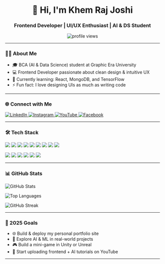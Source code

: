 <h1 align="center">👋 Hi, I'm Khem Raj Joshi</h1>
<h3 align="center">Frontend Developer | UI/UX Enthusiast | AI & DS Student</h3>

<p align="center">
  <img src="https://komarev.com/ghpvc/?username=khem75&label=Profile%20views&color=blue&style=flat-square" alt="profile views" />
</p>

---

### 👨‍💻 About Me

- 🎓 BCA (AI & Data Science) student at Graphic Era University
- 💻 Frontend Developer passionate about clean design & intuitive UX
- 🌱 Currently learning: React, MongoDB, and TensorFlow
- ⚡ Fun fact: I love designing UIs as much as writing code

---

### 🌐 Connect with Me

<p>
  <a href="https://linkedin.com/in/khem-joshi" target="_blank">
    <img src="https://img.shields.io/badge/LinkedIn-blue?style=flat-square&logo=linkedin" alt="LinkedIn" />
  </a>
  <a href="https://instagram.com/khemjoshi10_" target="_blank">
    <img src="https://img.shields.io/badge/Instagram-%23E4405F?style=flat-square&logo=instagram&logoColor=white" alt="Instagram" />
  </a>
  <a href="https://www.youtube.com/@thekhem" target="_blank">
    <img src="https://img.shields.io/badge/YouTube-red?style=flat-square&logo=youtube&logoColor=white" alt="YouTube" />
  </a>
  <a href="https://fb.com/khem.joshi.5" target="_blank">
    <img src="https://img.shields.io/badge/Facebook-1877F2?style=flat-square&logo=facebook&logoColor=white" alt="Facebook" />
  </a>
</p>

---

### 🛠️ Tech Stack

<p>
  <img src="https://img.shields.io/badge/HTML5-E34F26?style=flat-square&logo=html5&logoColor=white" />
  <img src="https://img.shields.io/badge/CSS3-1572B6?style=flat-square&logo=css3&logoColor=white" />
  <img src="https://img.shields.io/badge/JavaScript-F7DF1E?style=flat-square&logo=javascript&logoColor=black" />
  <img src="https://img.shields.io/badge/PHP-777BB4?style=flat-square&logo=php&logoColor=white" />
  <img src="https://img.shields.io/badge/Python-3776AB?style=flat-square&logo=python&logoColor=white" />
  <img src="https://img.shields.io/badge/Java-007396?style=flat-square&logo=java&logoColor=white" />
  <img src="https://img.shields.io/badge/Node.js-339933?style=flat-square&logo=node.js&logoColor=white" />
  <img src="https://img.shields.io/badge/MySQL-4479A1?style=flat-square&logo=mysql&logoColor=white" />
  <img src="https://img.shields.io/badge/MongoDB-47A248?style=flat-square&logo=mongodb&logoColor=white" />
</p>

<p>
  <img src="https://img.shields.io/badge/Figma-F24E1E?style=flat-square&logo=figma&logoColor=white" />
  <img src="https://img.shields.io/badge/Photoshop-31A8FF?style=flat-square&logo=adobe-photoshop&logoColor=white" />
  <img src="https://img.shields.io/badge/Illustrator-FF9A00?style=flat-square&logo=adobe-illustrator&logoColor=white" />
  <img src="https://img.shields.io/badge/OpenCV-5C3EE8?style=flat-square&logo=opencv&logoColor=white" />
  <img src="https://img.shields.io/badge/TensorFlow-FF6F00?style=flat-square&logo=tensorflow&logoColor=white" />
  <img src="https://img.shields.io/badge/Unity-000000?style=flat-square&logo=unity&logoColor=white" />
</p>

---

### 📊 GitHub Stats

<p>
  <img src="https://github-readme-stats.vercel.app/api?username=khem75&show_icons=true&theme=default" alt="GitHub Stats" />
</p>

<p>
  <img src="https://github-readme-stats.vercel.app/api/top-langs/?username=khem75&layout=compact" alt="Top Languages" />
</p>

<p>
  <img src="https://github-readme-streak-stats.herokuapp.com?user=khem75&theme=default" alt="GitHub Streak" />
</p>

---

### 🎯 2025 Goals

- 🌐 Build & deploy my personal portfolio site
- 🤖 Explore AI & ML in real-world projects
- 🎮 Build a mini-game in Unity or Unreal
- 🎥 Start uploading frontend + AI tutorials on YouTube

---

